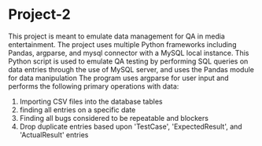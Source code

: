 # Project-2
This project is meant to emulate data management for QA in media entertainment. The project uses multiple Python frameworks including Pandas, argparse, and mysql connector with a MySQL local instance.
This Python script is used to emulate QA testing by performing SQL queries on data entries through the use of MySQL server,
and uses the Pandas module for data manipulation
The program uses argparse for user input and performs the following primary operations with data:
1) Importing CSV files into the database tables
2) finding all entries on a specific date
3) Finding all bugs considered to be repeatable and blockers
4) Drop duplicate entries based upon 'TestCase', 'ExpectedResult', and 'ActualResult' entries
